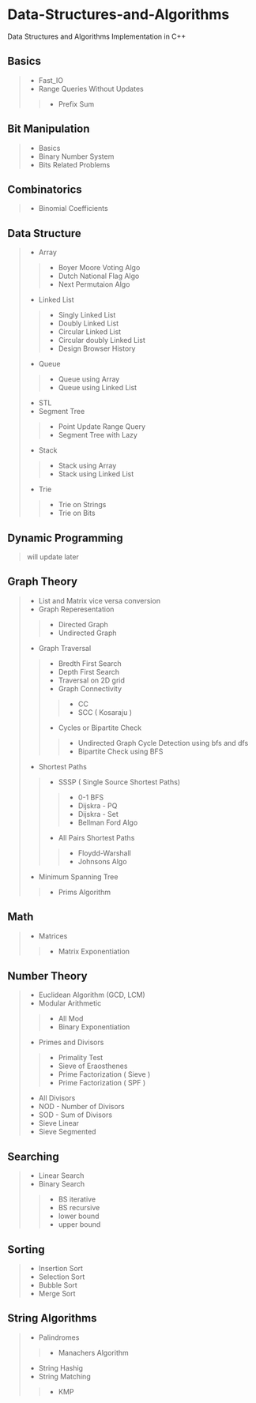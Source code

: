 # Data-Structures-and-Algorithms
Data Structures and Algorithms Implementation in C++
## Basics
> * Fast_IO
> * Range Queries Without Updates
>> * Prefix Sum
## Bit Manipulation
> * Basics
> * Binary Number System
> * Bits Related Problems
## Combinatorics
> * Binomial Coefficients
## Data Structure
> * Array
>> * Boyer Moore Voting Algo
>> * Dutch National Flag Algo
>> * Next Permutaion Algo
> * Linked List
>> * Singly Linked List
>> * Doubly Linked List
>> * Circular Linked List
>> * Circular doubly Linked List
>> * Design Browser History
> * Queue
>> * Queue using Array
>> * Queue using Linked List
> * STL
> * Segment Tree
>> * Point Update Range Query
>> * Segment Tree with Lazy
> * Stack
>> * Stack using Array
>> * Stack using Linked List
> * Trie
>> * Trie on Strings
>> * Trie on Bits
## Dynamic Programming
> will update later
## Graph Theory
> * List and Matrix vice versa conversion
> * Graph Reperesentation
>> * Directed Graph
>> * Undirected Graph
> * Graph Traversal
>> * Bredth First Search
>> * Depth First Search
>> * Traversal on 2D grid
>> * Graph Connectivity
>>> * CC
>>> * SCC ( Kosaraju )
>> * Cycles or Bipartite Check
>>> * Undirected Graph Cycle Detection using bfs and dfs
>>> * Bipartite Check using BFS
> * Shortest Paths
>> * SSSP ( Single Source Shortest Paths)
>>> * 0-1 BFS
>>> * Dijskra - PQ
>>> * Dijskra - Set
>>> * Bellman Ford Algo
>> * All Pairs Shortest Paths
>>> * Floydd-Warshall
>>> * Johnsons Algo
> * Minimum Spanning Tree
>> * Prims Algorithm 
## Math
> * Matrices
>> * Matrix Exponentiation
## Number Theory
> * Euclidean Algorithm (GCD, LCM)
> * Modular Arithmetic
>> * All Mod
>> * Binary Exponentiation
> * Primes and Divisors
>> * Primality Test
>> * Sieve of Eraosthenes
>> * Prime Factorization ( Sieve )
>> * Prime Factorization ( SPF )
> * All Divisors
> * NOD - Number of Divisors
> * SOD - Sum of Divisors
> * Sieve Linear
> * Sieve Segmented
## Searching
> * Linear Search
> * Binary Search
>> * BS iterative
>> * BS recursive
>> * lower bound
>> * upper bound
## Sorting
> * Insertion Sort
> * Selection Sort
> * Bubble Sort
> * Merge Sort
## String Algorithms
> * Palindromes
>> * Manachers Algorithm
> * String Hashig
> * String Matching
>> * KMP